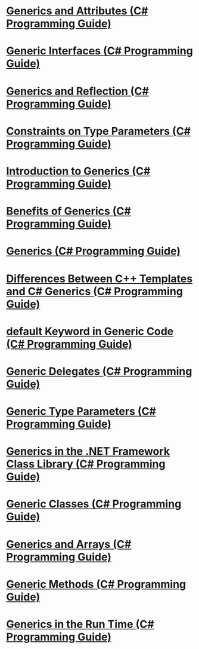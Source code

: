 # [Generics and Attributes (C# Programming Guide)](generics-and-attributes.md)
# [Generic Interfaces (C# Programming Guide)](generic-interfaces.md)
# [Generics and Reflection (C# Programming Guide)](generics-and-reflection.md)
# [Constraints on Type Parameters (C# Programming Guide)](constraints-on-type-parameters.md)
# [Introduction to Generics (C# Programming Guide)](introduction-to-generics.md)
# [Benefits of Generics (C# Programming Guide)](benefits-of-generics.md)
# [Generics (C# Programming Guide)](index.md)
# [Differences Between C++ Templates and C# Generics (C# Programming Guide)](differences-between-cpp-templates-and-csharp-generics.md)
# [default Keyword in Generic Code (C# Programming Guide)](default-keyword-in-generic-code.md)
# [Generic Delegates (C# Programming Guide)](generic-delegates.md)
# [Generic Type Parameters (C# Programming Guide)](generic-type-parameters.md)
# [Generics in the .NET Framework Class Library (C# Programming Guide)](generics-in-the-net-framework-class-library.md)
# [Generic Classes (C# Programming Guide)](generic-classes.md)
# [Generics and Arrays (C# Programming Guide)](generics-and-arrays.md)
# [Generic Methods (C# Programming Guide)](generic-methods.md)
# [Generics in the Run Time (C# Programming Guide)](generics-in-the-run-time.md)
